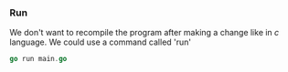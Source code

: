 ### Run

We don't want to recompile the program after making a change like in _c_ language. We could use a command called 'run'

```go
go run main.go
```